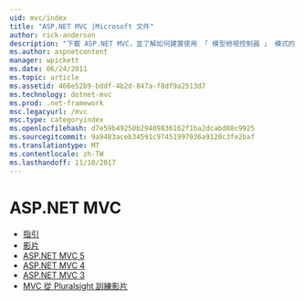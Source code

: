 ```yaml
---
uid: mvc/index
title: "ASP.NET MVC |Microsoft 文件"
author: rick-anderson
description: "下載 ASP.NET MVC，並了解如何建置使用 「 模型檢視控制器 」 模式的 web 應用程式。"
ms.author: aspnetcontent
manager: wpickett
ms.date: 06/24/2011
ms.topic: article
ms.assetid: 466e52b9-bddf-4b2d-847a-f8df9a2513d7
ms.technology: dotnet-mvc
ms.prod: .net-framework
msc.legacyurl: /mvc
msc.type: categoryindex
ms.openlocfilehash: d7e59b49250b29409836162f1ba2dcabd88c9925
ms.sourcegitcommit: 9a9483aceb34591c97451997036a9120c3fe2baf
ms.translationtype: MT
ms.contentlocale: zh-TW
ms.lasthandoff: 11/10/2017
---
```

<a name="aspnet-mvc"></a>ASP.NET MVC
====================
- [指引](overview/index.md)
- [影片](videos/index.md)
- [ASP.NET MVC 5](mvc5.md)
- [ASP.NET MVC 4](mvc4.md)
- [ASP.NET MVC 3](mvc3.md)
- [MVC 從 Pluralsight 訓練影片](pluralsight.md)
